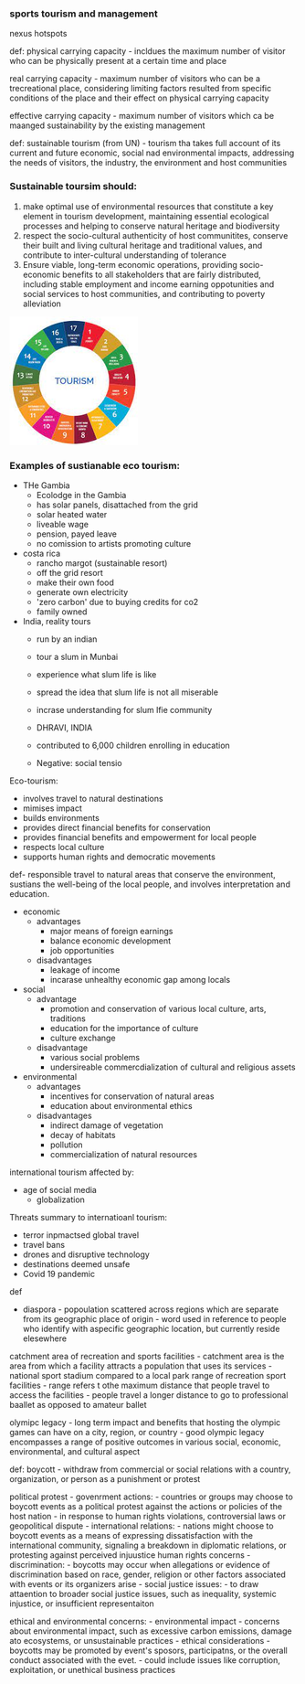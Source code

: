 ### sports tourism and management



nexus hotspots

def: 
physical carrying capacity - incldues the maximum number of visitor who can be physically present at a certain time and place

real carrying capacity - maximum number of visitors who can be a trecreational place, considering limiting factors resulted from specific conditions of the place and their effect on physical carrying capacity

effective carrying capacity - maximum number of visitors which ca be maanged sustainability by the existing management


def: 
sustainable tourism (from UN) - tourism tha takes full account of its current and future economic, social nad environmental impacts, addressing the needs of visitors, the industry, the environment and host communities


### Sustainable toursim should: 
1. make optimal use of environmental resources that constitute a key element in tourism development, maintaining essential ecological processes and helping to conserve natural heritage and biodiversity 
2. respect the socio-cultural authenticity of host communitites, conserve their built and living cultural heritage and traditional values, and contribute to inter-cultural understanding of tolerance
3. Ensure viable, long-term economic operations, providing socio-economic benefits to all stakeholders that are fairly distributed, including stable employment and income earning oppotunities and social services to host communities, and contributing to poverty alleviation

![sustainability](.src/sustainability.jpeg)

### Examples of sustianable eco tourism: 

- THe Gambia
	- Ecolodge in the Gambia
	- has solar panels, disattached from the grid
	- solar heated water
	- liveable wage
	- pension, payed leave
	- no comission to artists promoting culture
- costa rica
	- rancho margot (sustainable resort)
	- off the grid resort
	- make their own food 
	- generate own electricity
	- 'zero carbon' due to buying credits for co2
	- family owned
- India, reality tours
	- run by an indian
	- tour a slum in Munbai
	- experience what slum life is like
	- spread the idea that slum life is not all miserable
	- incrase understanding for slum lfie community
	
	- DHRAVI, INDIA
	- contributed to 6,000 children enrolling in education
	- Negative: social tensio
	
Eco-tourism:
- involves travel to natural destinations
- mimises impact
- builds environments
- provides direct financial benefits for conservation
- provides financial benefits and empowerment for local people
- respects local culture
- supports human rights and democratic movements


def- responsible travel to natural areas that conserve the environment, sustians the well-being of the local people, and involves interpretation and education.

- economic
	- advantages
		- major means of foreign earnings
		- balance economic development
		- job opportunities
	- disadvantages
		- leakage of income
		- incarase unhealthy economic gap among locals
- social
	- advantage
		- promotion and conservation of various local culture, arts, traditions
		- education for the importance of culture
		- culture exchange
	- disadvantage
		- various social problems
		- undersireable commercdialization of cultural and religious assets
- environmental
	- advantages
		- incentives for conservation of natural areas
		- education about environmental ethics
	- disadvantages
		- indirect damage of vegetation
		- decay of habitats
		- pollution
		- commercialization of natural resources

international tourism affected by:
- age of social media
	- globalization


Threats summary to internatioanl tourism:
- terror inpmactsed global travel
- travel bans
- drones and disruptive technology
- destinations deemed unsafe
- Covid 19 pandemic

def 

- diaspora - popoulation scattered across regions which are separate from its geographic place of origin
		- word used in reference to people who identify with aspecific geographic location, but currently reside elesewhere
		


catchment area of recreation and sports facilities - catchment area is the area from which a facility attracts a population that uses its services
	- national sport stadium compared to a local park
range of recreation sport facilities
	- range refers t othe maximum distance that people travel to access the facilities
	- people travel a longer distance to go to professional baallet as opposed to amateur ballet


olymipc legacy - long term impact and benefits that hosting the olympic games can have on a city, region, or country
	- good olympic legacy encompasses a range of positive outcomes in various social, economic, environmental, and cultural aspect


def: boycott - withdraw from commercial or social relations with a country, organization, or person as a punishment or protest

political protest
	- govenrment actions:
		- countries or groups may choose to boycott events as a political protest against the actions or policies of the host nation
		- in response to human rights violations, controversial laws or geopolitical dispute
	- international relations: 
		- nations might choose to boycott events as a means of expressing dissatisfaction with the international community, signaling a breakdown in diplomatic relations, or protesting against perceived injuustice
human rights concerns
	- discrimination:
		- boycotts may occur when allegations or evidence of discrimination based on race, gender, religion or other factors associated with events or its organizers arise
	- social justice issues:
		- to draw attaention to broader social justice issues, such as inequality, systemic injustice, or insufficient representaiton

ethical and environmental concerns:
	- environmental impact 
		- concerns about environmental impact, such as excessive carbon emissions, damage ato ecosystems, or unsustainable practices
	- ethical considerations
		- boycotts may be promoted by event's sposors, participatns, or the overall conduct associated with the evet. 
		- could include issues like corruption, exploitation, or unethical business practices

